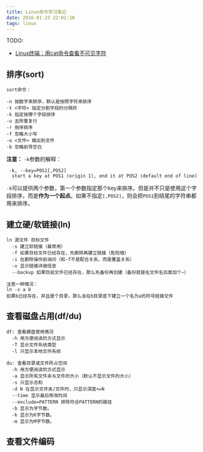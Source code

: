 ```yaml
---
title: Linux命令学习笔记
date: 2016-01-23 22:01:18
tags: linux
---
```


TODO:
- [Linux终端：用cat命令查看不可见字符](http://www.centoscn.com/CentOS/help/2013/1223/2259.html)

## 排序(sort)

```
sort命令：

-n 按数字来排序，默认是按照字符来排序
-t <字符> 指定分割字段的分隔符
-k 指定按哪个字段排序
-u 去除重复行
-r 倒序排序
-f 忽略大小写
-o <文件> 输出到文件
-b 忽略前导空白
```

**注意：**
`-k`参数的解释：

```
 -k, --key=POS1[,POS2]
  start a key at POS1 (origin 1), end it at POS2 (default end of line)
```

`-k`可以提供两个参数，第一个参数指定那个key来排序。但是并不只是使用这个字段排序，而是**作为一个起点**。如果不指定`[,POS2]`，则会把`POS1`到结尾的字符串都用来排序。


## 建立硬/软链接(ln)

```
ln 源文件 目标文件
  -s 建立软链接（最常用）
  -f 如果目标文件已经存在，先删除再建立链接（危险哦）
  -i 在删除操作前询问（和-f不是配合关系，而是覆盖关系）
  -v 显示链接详细信息
  --backup 如果目前文件已经存在，那么先备份再创建（备份就是在文件名后面加个~）

注意一种情况：
ln -s a b
如果b已经存在，并且是个目录，那么会在b目录底下建立一个名为a的符号链接文件
```

## 查看磁盘占用(df/du)

```
df: 查看硬盘使用情况
  -h 用方便阅读的方式显示
  -T 显示文件系统类型
  -l 只显示本地文件系统

du: 查看目录或文件所占空间
  -h 用方便阅读的方式显示
  -a 显示所有文件夹与文件的大小（默认不显示文件的大小）
  -s 只显示总和
  -d N 在显示文件夹/文件时，只显示深度<=N
  --time 显示最后修改时间
  --exclude=PATTERN 排除符合PATTERN的路径
  -b 显示为字节数。
  -k 显示为K字节数。
  -m 显示为M字节数。
```

## 查看文件编码




